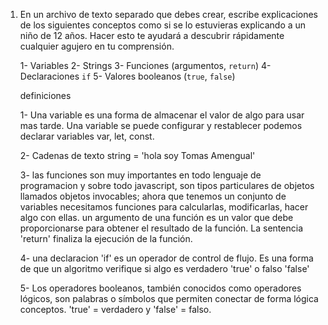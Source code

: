 1. En un archivo de texto separado que debes crear, escribe explicaciones de los siguientes conceptos como si se lo estuvieras explicando a un niño de 12 años. Hacer esto te ayudará a descubrir rápidamente cualquier agujero en tu comprensión.

	1- Variables
	2- Strings
	3- Funciones (argumentos, `return`)
	4- Declaraciones `if`
	5- Valores booleanos (`true`, `false`)


	definiciones

	1- Una variable es una forma de almacenar el valor de algo para usar mas tarde. Una variable se puede configurar y restablecer podemos declarar variables var, let, const.

	2- Cadenas de texto string = 'hola soy Tomas Amengual'

	3- las funciones son muy importantes en todo lenguaje de programacion y sobre todo javascript, son tipos particulares de objetos llamados objetos invocables; ahora que tenemos un conjunto de variables necesitamos funciones para calcularlas, modificarlas, hacer algo con ellas. un argumento de una función es un valor que debe proporcionarse para obtener el resultado de la función. La sentencia 'return' finaliza la ejecución de la función.

	4- una declaracion 'if' es un operador de control de flujo. Es una forma de que un algoritmo verifique si algo es verdadero 'true' o falso 'false'

	5- Los operadores booleanos, también conocidos como operadores lógicos, son palabras o símbolos que permiten conectar de forma lógica conceptos. 'true' = verdadero y 'false' = falso.